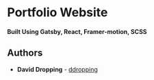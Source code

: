 # Portfolio Website

#### Built Using Gatsby, React, Framer-motion, SCSS

## Authors

- **David Dropping** - [ddropping](https://github.com/ddropping)
